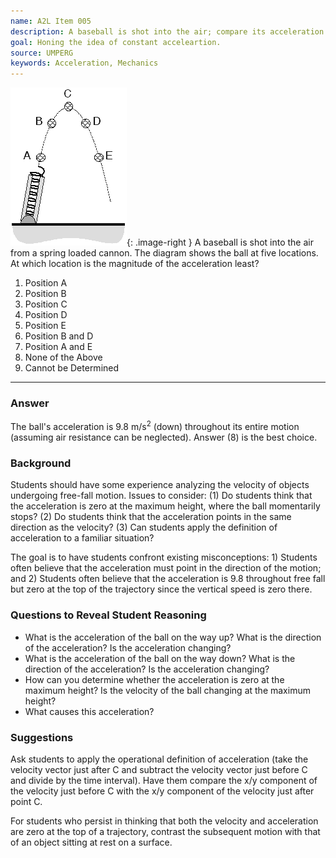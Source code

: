 ```yaml
---
name: A2L Item 005
description: A baseball is shot into the air; compare its acceleration at different times on a picture.
goal: Honing the idea of constant acceleartion.
source: UMPERG
keywords: Acceleration, Mechanics
---
```


![Item005_fig1.gif](../images/Item005_fig1.gif){: .image-right } A baseball is shot into the air from a spring loaded cannon.  The diagram shows the ball at five locations.  At which location is the magnitude of the acceleration least?

1. Position A
2. Position B
3. Position C
4. Position D
5. Position E
6. Position B and D
7. Position A and E
8. None of the Above
9. Cannot be Determined

<hr/>

### Answer

The ball's acceleration is 9.8 m/s<sup>2</sup> (down) throughout its
entire motion (assuming air resistance can be neglected). Answer (8) is
the best choice.

### Background

Students should have some experience analyzing the velocity of objects
undergoing free-fall motion.  Issues to consider: (1)  Do students think
that the acceleration is zero at the maximum height, where the ball
momentarily stops?  (2) Do students think that the acceleration points
in the same direction as the velocity?  (3) Can students apply the
definition of acceleration to a familiar situation?

The goal is to have students confront existing misconceptions: 1)
Students often believe that the acceleration must point in the direction
of the motion; and 2) Students often believe that the acceleration is
9.8 throughout free fall but zero at the top of the trajectory since the
vertical speed is zero there.

### Questions to Reveal Student Reasoning

* What is the acceleration of the ball on the way up? What is the
direction of the acceleration? Is the acceleration changing?
* What is the acceleration of the ball on the way down? What is the
direction of the acceleration? Is the acceleration changing?
* How can you determine whether the acceleration is zero at the maximum
height? Is the velocity of the ball changing at the maximum height?
* What causes this acceleration?

### Suggestions

Ask students to apply the operational definition of acceleration (take
the velocity vector just after C and subtract the velocity vector just
before C and divide by the time interval).  Have them compare the x/y
component of the velocity just before C with the x/y component of the
velocity just after point C.

For students who persist in thinking that both the velocity and
acceleration are zero at the top of a trajectory, contrast the
subsequent motion with that of an object sitting at rest on a surface.
